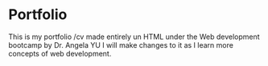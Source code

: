 # Portfolio
This is my portfolio /cv made entirely un HTML under the Web development bootcamp by Dr. Angela YU
I will make changes to it as I learn more concepts of web development.
